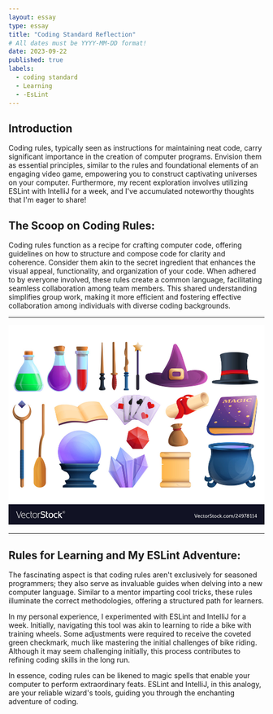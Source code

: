 ```yaml
---
layout: essay
type: essay
title: "Coding Standard Reflection"
# All dates must be YYYY-MM-DD format!
date: 2023-09-22
published: true
labels:
  - coding standard
  - Learning
  - -EsLint
---
```


## Introduction

Coding rules, typically seen as instructions for maintaining neat code, carry significant importance in the creation of computer programs. Envision 
them as essential principles, similar to the rules and foundational elements of an engaging video game, empowering you to construct captivating universes 
on your computer. Furthermore, my recent exploration involves utilizing ESLint with IntelliJ for a week, and I've accumulated noteworthy thoughts that I'm eager to share!

## The Scoop on Coding Rules:
Coding rules function as a recipe for crafting computer code, offering guidelines on how to structure and compose code for clarity and coherence. Consider 
them akin to the secret ingredient that enhances the visual appeal, functionality, and organization of your code. When adhered to by everyone involved, these rules 
create a common language, facilitating seamless collaboration among team members. This shared understanding simplifies group work, making it more efficient and fostering 
effective collaboration among individuals with diverse coding backgrounds.

<hr>
<img class="rounded float-start pe-4" src="../img/wizzard.jpg">
<hr>

## Rules for Learning and My ESLint Adventure:
The fascinating aspect is that coding rules aren't exclusively for seasoned programmers; they also serve as invaluable guides when delving into a new computer language. Similar 
to a mentor imparting cool tricks, these rules illuminate the correct methodologies, offering a structured path for learners.

In my personal experience, I experimented with ESLint and IntelliJ for a week. Initially, navigating this tool was akin to learning to ride a bike with training wheels. Some 
adjustments were required to receive the coveted green checkmark, much like mastering the initial challenges of bike riding. Although it may seem challenging initially, 
this process contributes to refining coding skills in the long run.

In essence, coding rules can be likened to magic spells that enable your computer to perform extraordinary feats. ESLint and IntelliJ, in this analogy, are your reliable 
wizard's tools, guiding you through the enchanting adventure of coding.
